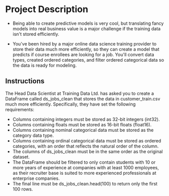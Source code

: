 # Project Description
- Being able to create predictive models is very cool, but translating fancy models into real business value is a major challenge if the training data isn't stored efficiently.

- You've been hired by a major online data science training provider to store their data much more efficiently, so they can create a model that predicts if course enrollees are looking for a job. You'll convert data types, created ordered categories, and filter ordered categorical data so the data is ready for modeling.

## Instructions
The Head Data Scientist at Training Data Ltd. has asked you to create a DataFrame called ds_jobs_clean that stores the data in customer_train.csv much more efficiently. Specifically, they have set the following requirements:

- Columns containing integers must be stored as 32-bit integers (int32).
- Columns containing floats must be stored as 16-bit floats (float16).
- Columns containing nominal categorical data must be stored as the category data type.
- Columns containing ordinal categorical data must be stored as ordered categories, with an order that reflects the natural order of the column.
- The columns of ds_jobs_clean must be in the same order as the original dataset.
- The DataFrame should be filtered to only contain students with 10 or more years of experience at companies with at least 1000 employees, as their recruiter base is suited to more experienced professionals at enterprise companies.
- The final line must be ds_jobs_clean.head(100) to return only the first 100 rows.
